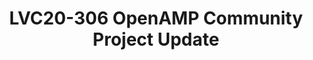 ---
categories:
- lvc20
description: The OpenAMP Linaro Community Project is focusing on standardizing aspects
  of embedded heterogeneous software through open source projects. OpenAMP currently
  has four working groups solving issues such as messaging (rpmsg and virtio), lifecycle
  management (remoteproc), configuration standardization (System Device Tree), application
  services, and common interfaces for hypervisors and AMP. This talk will give an
  update on what has taken place since the launch at Linaro Connect SAN19, the efforts
  going on within OpenAMP, future potential topics, and discuss how you can engage.
image: /assets/images/featured-images/lvc20/LVC20-306.png
session_id: LVC20-306
session_room: '[Track 1] IoT/Edge/Embedded'
session_slot:
  end_time: 2020-09-24 16:40
  start_time: 2020-09-24 16:15
session_speakers:
- speaker_bio: Tomas Evensen is Chief Technology Officer, Open Source at Xilinx.&lt;br&gt;
    In this role he is responsible for the open source software strategy for&lt;br&gt;
    Xilinx All Programmable SoCs. Prior to joining Xilinx, Evensen was Chief&lt;br&gt;
    Technology Officer at Wind River for 7 years, as well as GM for the Wind&lt;br&gt;
    River Tools Division and VP of Engineering for the VxWorks operating system.&lt;br&gt;
    Before that he was the creator of the Diab Data C/C++ compilers.&lt;br&gt; Evensen
    received his MSEE at the Royal Institute of Technology in Stockholm, Sweden.
  speaker_company: Xilinx
  speaker_image: http://avatars.sched.co/3/4e/8935421/avatar.jpg.320x320px.jpg?daf
  speaker_name: Tomas Evensen
  speaker_position: CTO Open Source
  speaker_role: speaker
- speaker_bio: Nathalie is a Computer Engineer who, upon discovering Project Management,
    realized she was born a Project Manager, looking back at childhood behavior. She
    loves the Community aspect of Open Source and thrives on helping Engineering teams
    collaborate more effectively.&lt;br /&gt; &lt;br /&gt; Nathalie worked on the
    launch of the OpenAMP Project as a Linaro Community Project in 2019 and on Xilinx&#39;s
    internal predecessor to the 96Boards Ultra96 development board. Before landing
    in the world of Open Source, she project managed the System-Level Verification
    &amp; Characterization efforts for Xilinx&#39;s first SoC family, Zynq-7000, and
    did System-Level test and debug of embedded processor systems.
  speaker_company: Kestrel Omnitech Inc. for Xilinx
  speaker_image: http://avatars.sched.co/a/fb/10890729/avatar.jpg.320x320px.jpg?025
  speaker_name: Nathalie Chan King Choy
  speaker_position: Program Manager focused on Open Source &amp; Community
  speaker_role: attendee, speaker
session_track: IoT and Embedded
tag: session
tags: IoT and Embedded
title: LVC20-306 OpenAMP Community Project Update
---